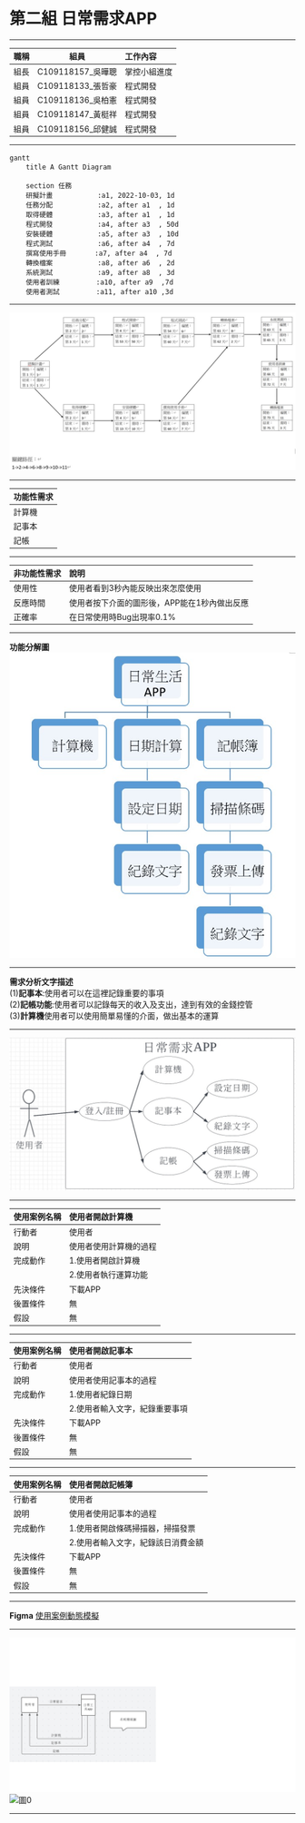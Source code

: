# 第二組  日常需求APP   
***
| 職稱          | 組員             | 工作內容    |
| :----------- | :---------------:| :---------- |
| 組長         | C109118157_吳曄聰 | 掌控小組進度 |
| 組員         | C109118133_張哲豪 | 程式開發    |
| 組員         | C109118136_吳柏憲 | 程式開發    |
| 組員         | C109118147_黃梃祥 | 程式開發    |
| 組員         | C109118156_邱健誠 | 程式開發    |
***
```mermaid
gantt
    title A Gantt Diagram

    section 任務
    研擬計畫           :a1, 2022-10-03, 1d
    任務分配           :a2, after a1  , 1d
    取得硬體           :a3, after a1  , 1d
    程式開發           :a4, after a3  , 50d
    安裝硬體           :a5, after a3  , 10d
    程式測試           :a6, after a4  , 7d
    撰寫使用手冊       :a7, after a4  , 7d
    轉換檔案           :a8, after a6  , 2d
    系統測試           :a9, after a8  , 3d
    使用者訓練         :a10, after a9  ,7d
    使用者測試         :a11, after a10 ,3d
```
***
![PERT](pert.jpg)
***
| 功能性需求      | 
| :------------- | 
| 計算機         | 
| 記事本       | 
| 記帳          | 
***
| 非功能性需求      |  說明                        | 
| :------------- |:----------------------------- |
| 使用性         | 使用者看到3秒內能反映出來怎麼使用|
| 反應時間       | 使用者按下介面的圖形後，APP能在1秒內做出反應|
| 正確率         | 在日常使用時Bug出現率0.1% |

***
**功能分解圖**
![功能分解圖](功能分解圖.jpg)
***
**需求分析文字描述**    
(1)**記事本**:使用者可以在這裡記錄重要的事項   
(2)**記帳功能**:使用者可以記錄每天的收入及支出，達到有效的金錢控管  
(3)**計算機**使用者可以使用簡單易懂的介面，做出基本的運算   
***
![使用案例圖](使用案例圖.jpg)
***
| **使用案例名稱**|**使用者開啟計算機**| 
| :------------- |:------------------|
| 行動者         | 使用者             |
| 說明           | 使用者使用計算機的過程|
| 完成動作       | 1.使用者開啟計算機  |
|               | 2.使用者執行運算功能 |
| 先決條件       |下載APP             |
|後置條件        | 無                 |
|假設           |  無                 |
***
| **使用案例名稱**|**使用者開啟記事本**| 
| :------------- |:------------------|
| 行動者         | 使用者             |
| 說明           | 使用者使用記事本的過程|
| 完成動作       | 1.使用者紀錄日期    |
|               | 2.使用者輸入文字，紀錄重要事項|
| 先決條件       |下載APP             |
|後置條件       |     無              |
|假設           |    無              |
***
| **使用案例名稱**|**使用者開啟記帳簿**| 
| :------------- |:------------------|
| 行動者         | 使用者             |
| 說明           | 使用者使用記事本的過程|
| 完成動作       | 1.使用者開啟條碼掃描器，掃描發票  |
|               | 2.使用者輸入文字，紀錄該日消費金額|
| 先決條件       |下載APP             |
|後置條件       |     無              |
|假設           |    無               |
***
**Figma**
[使用案例動態模擬](https://www.figma.com/file/7OuAExkDQspSDHSAt2nI7w/Untitled?node-id=2%3A166)
***
![系統環境圖](系統環境圖.png)
![圖0](圖0.png)
***
